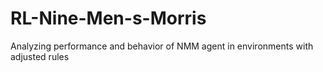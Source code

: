 # RL-Nine-Men-s-Morris
Analyzing performance and behavior of NMM agent in environments with adjusted rules

